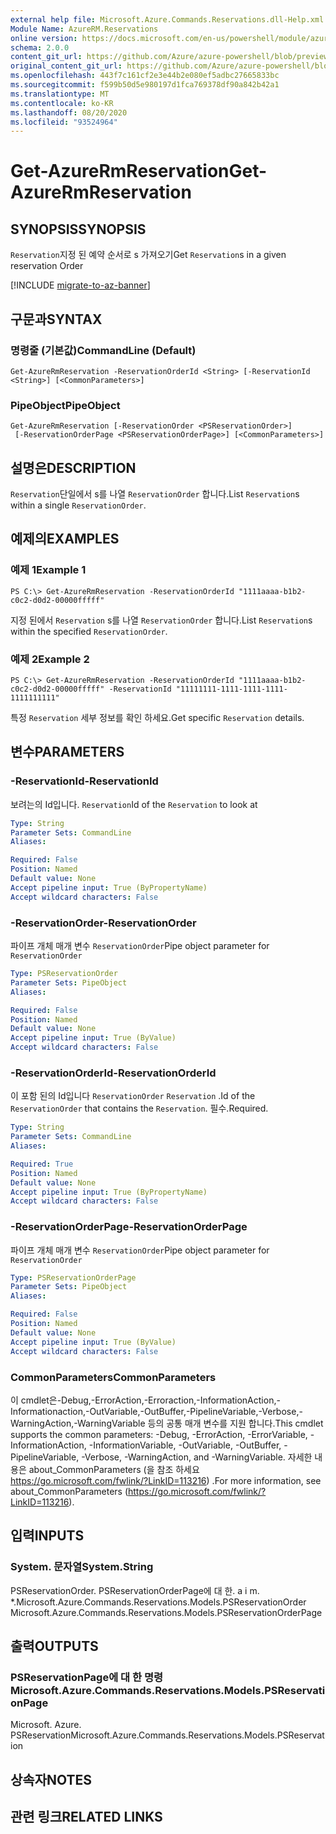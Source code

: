 ```yaml
---
external help file: Microsoft.Azure.Commands.Reservations.dll-Help.xml
Module Name: AzureRM.Reservations
online version: https://docs.microsoft.com/en-us/powershell/module/azurerm.reservations/get-azurermreservation
schema: 2.0.0
content_git_url: https://github.com/Azure/azure-powershell/blob/preview/src/ResourceManager/Reservations/Commands.Reservations/help/Get-AzureRmReservation.md
original_content_git_url: https://github.com/Azure/azure-powershell/blob/preview/src/ResourceManager/Reservations/Commands.Reservations/help/Get-AzureRmReservation.md
ms.openlocfilehash: 443f7c161cf2e3e44b2e080ef5adbc27665833bc
ms.sourcegitcommit: f599b50d5e980197d1fca769378df90a842b42a1
ms.translationtype: MT
ms.contentlocale: ko-KR
ms.lasthandoff: 08/20/2020
ms.locfileid: "93524964"
---
```

# <span data-ttu-id="f3741-101">Get-AzureRmReservation</span><span class="sxs-lookup"><span data-stu-id="f3741-101">Get-AzureRmReservation</span></span>

## <span data-ttu-id="f3741-102">SYNOPSIS</span><span class="sxs-lookup"><span data-stu-id="f3741-102">SYNOPSIS</span></span>
<span data-ttu-id="f3741-103">`Reservation`지정 된 예약 순서로 s 가져오기</span><span class="sxs-lookup"><span data-stu-id="f3741-103">Get `Reservation`s in a given reservation Order</span></span>

[!INCLUDE [migrate-to-az-banner](../../includes/migrate-to-az-banner.md)]

## <span data-ttu-id="f3741-104">구문과</span><span class="sxs-lookup"><span data-stu-id="f3741-104">SYNTAX</span></span>

### <span data-ttu-id="f3741-105">명령줄 (기본값)</span><span class="sxs-lookup"><span data-stu-id="f3741-105">CommandLine (Default)</span></span>
```
Get-AzureRmReservation -ReservationOrderId <String> [-ReservationId <String>] [<CommonParameters>]
```

### <span data-ttu-id="f3741-106">PipeObject</span><span class="sxs-lookup"><span data-stu-id="f3741-106">PipeObject</span></span>
```
Get-AzureRmReservation [-ReservationOrder <PSReservationOrder>]
 [-ReservationOrderPage <PSReservationOrderPage>] [<CommonParameters>]
```

## <span data-ttu-id="f3741-107">설명은</span><span class="sxs-lookup"><span data-stu-id="f3741-107">DESCRIPTION</span></span>
<span data-ttu-id="f3741-108">`Reservation`단일에서 s를 나열 `ReservationOrder` 합니다.</span><span class="sxs-lookup"><span data-stu-id="f3741-108">List `Reservation`s within a single `ReservationOrder`.</span></span>

## <span data-ttu-id="f3741-109">예제의</span><span class="sxs-lookup"><span data-stu-id="f3741-109">EXAMPLES</span></span>

### <span data-ttu-id="f3741-110">예제 1</span><span class="sxs-lookup"><span data-stu-id="f3741-110">Example 1</span></span>
```
PS C:\> Get-AzureRmReservation -ReservationOrderId "1111aaaa-b1b2-c0c2-d0d2-00000fffff"
```

<span data-ttu-id="f3741-111">지정 된에서 `Reservation` s를 나열 `ReservationOrder` 합니다.</span><span class="sxs-lookup"><span data-stu-id="f3741-111">List `Reservation`s within the specified `ReservationOrder`.</span></span>

### <span data-ttu-id="f3741-112">예제 2</span><span class="sxs-lookup"><span data-stu-id="f3741-112">Example 2</span></span>
```
PS C:\> Get-AzureRmReservation -ReservationOrderId "1111aaaa-b1b2-c0c2-d0d2-00000fffff" -ReservationId "11111111-1111-1111-1111-1111111111"
```

<span data-ttu-id="f3741-113">특정 `Reservation` 세부 정보를 확인 하세요.</span><span class="sxs-lookup"><span data-stu-id="f3741-113">Get specific `Reservation` details.</span></span>

## <span data-ttu-id="f3741-114">변수</span><span class="sxs-lookup"><span data-stu-id="f3741-114">PARAMETERS</span></span>

### <span data-ttu-id="f3741-115">-ReservationId</span><span class="sxs-lookup"><span data-stu-id="f3741-115">-ReservationId</span></span>
<span data-ttu-id="f3741-116">보려는의 Id입니다. `Reservation`</span><span class="sxs-lookup"><span data-stu-id="f3741-116">Id of the `Reservation` to look at</span></span>

```yaml
Type: String
Parameter Sets: CommandLine
Aliases: 

Required: False
Position: Named
Default value: None
Accept pipeline input: True (ByPropertyName)
Accept wildcard characters: False
```

### <span data-ttu-id="f3741-117">-ReservationOrder</span><span class="sxs-lookup"><span data-stu-id="f3741-117">-ReservationOrder</span></span>
<span data-ttu-id="f3741-118">파이프 개체 매개 변수 `ReservationOrder`</span><span class="sxs-lookup"><span data-stu-id="f3741-118">Pipe object parameter for `ReservationOrder`</span></span>

```yaml
Type: PSReservationOrder
Parameter Sets: PipeObject
Aliases: 

Required: False
Position: Named
Default value: None
Accept pipeline input: True (ByValue)
Accept wildcard characters: False
```

### <span data-ttu-id="f3741-119">-ReservationOrderId</span><span class="sxs-lookup"><span data-stu-id="f3741-119">-ReservationOrderId</span></span>
<span data-ttu-id="f3741-120">이 포함 된의 Id입니다 `ReservationOrder` `Reservation` .</span><span class="sxs-lookup"><span data-stu-id="f3741-120">Id of the `ReservationOrder` that contains the `Reservation`.</span></span> <span data-ttu-id="f3741-121">필수.</span><span class="sxs-lookup"><span data-stu-id="f3741-121">Required.</span></span>

```yaml
Type: String
Parameter Sets: CommandLine
Aliases: 

Required: True
Position: Named
Default value: None
Accept pipeline input: True (ByPropertyName)
Accept wildcard characters: False
```

### <span data-ttu-id="f3741-122">-ReservationOrderPage</span><span class="sxs-lookup"><span data-stu-id="f3741-122">-ReservationOrderPage</span></span>
<span data-ttu-id="f3741-123">파이프 개체 매개 변수 `ReservationOrder`</span><span class="sxs-lookup"><span data-stu-id="f3741-123">Pipe object parameter for `ReservationOrder`</span></span>

```yaml
Type: PSReservationOrderPage
Parameter Sets: PipeObject
Aliases: 

Required: False
Position: Named
Default value: None
Accept pipeline input: True (ByValue)
Accept wildcard characters: False
```

### <span data-ttu-id="f3741-124">CommonParameters</span><span class="sxs-lookup"><span data-stu-id="f3741-124">CommonParameters</span></span>
<span data-ttu-id="f3741-125">이 cmdlet은-Debug,-ErrorAction,-Erroraction,-InformationAction,-Informationaction,-OutVariable,-OutBuffer,-PipelineVariable,-Verbose,-WarningAction,-WarningVariable 등의 공통 매개 변수를 지원 합니다.</span><span class="sxs-lookup"><span data-stu-id="f3741-125">This cmdlet supports the common parameters: -Debug, -ErrorAction, -ErrorVariable, -InformationAction, -InformationVariable, -OutVariable, -OutBuffer, -PipelineVariable, -Verbose, -WarningAction, and -WarningVariable.</span></span> <span data-ttu-id="f3741-126">자세한 내용은 about_CommonParameters (을 참조 하세요 https://go.microsoft.com/fwlink/?LinkID=113216) .</span><span class="sxs-lookup"><span data-stu-id="f3741-126">For more information, see about_CommonParameters (https://go.microsoft.com/fwlink/?LinkID=113216).</span></span>

## <span data-ttu-id="f3741-127">입력</span><span class="sxs-lookup"><span data-stu-id="f3741-127">INPUTS</span></span>

### <span data-ttu-id="f3741-128">System. 문자열</span><span class="sxs-lookup"><span data-stu-id="f3741-128">System.String</span></span>
<span data-ttu-id="f3741-129">PSReservationOrder. PSReservationOrderPage에 대 한. a i m. \*.</span><span class="sxs-lookup"><span data-stu-id="f3741-129">Microsoft.Azure.Commands.Reservations.Models.PSReservationOrder Microsoft.Azure.Commands.Reservations.Models.PSReservationOrderPage</span></span>

## <span data-ttu-id="f3741-130">출력</span><span class="sxs-lookup"><span data-stu-id="f3741-130">OUTPUTS</span></span>

### <span data-ttu-id="f3741-131">PSReservationPage에 대 한 명령</span><span class="sxs-lookup"><span data-stu-id="f3741-131">Microsoft.Azure.Commands.Reservations.Models.PSReservationPage</span></span>
<span data-ttu-id="f3741-132">Microsoft. Azure. PSReservation</span><span class="sxs-lookup"><span data-stu-id="f3741-132">Microsoft.Azure.Commands.Reservations.Models.PSReservation</span></span>

## <span data-ttu-id="f3741-133">상속자</span><span class="sxs-lookup"><span data-stu-id="f3741-133">NOTES</span></span>

## <span data-ttu-id="f3741-134">관련 링크</span><span class="sxs-lookup"><span data-stu-id="f3741-134">RELATED LINKS</span></span>

